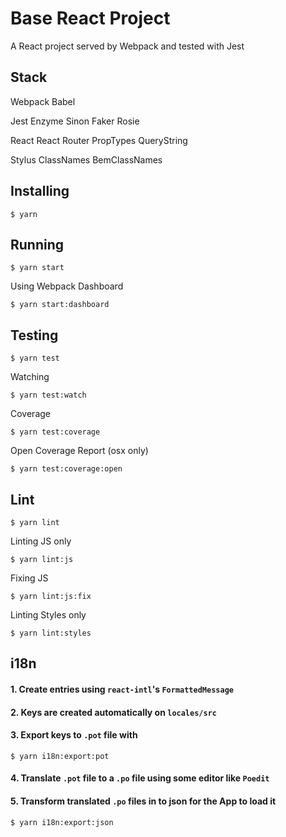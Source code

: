 # Base React Project #

A React project served by Webpack and tested with Jest

## Stack ##
Webpack
Babel

Jest
Enzyme
Sinon
Faker
Rosie

React
React Router
PropTypes
QueryString

Stylus
ClassNames
BemClassNames


## Installing ##

```
$ yarn
```

## Running ##

```
$ yarn start
```

Using Webpack Dashboard
```
$ yarn start:dashboard
```

## Testing ##

```
$ yarn test
```

Watching
```
$ yarn test:watch
```

Coverage
```
$ yarn test:coverage
```

Open Coverage Report (osx only)
```
$ yarn test:coverage:open
```

## Lint ##
```
$ yarn lint
```

Linting JS only
```
$ yarn lint:js
```

Fixing JS
```
$ yarn lint:js:fix
```

Linting Styles only
```
$ yarn lint:styles
```

## i18n ##

#### 1. Create entries using `react-intl`'s `FormattedMessage` ####

#### 2. Keys are created automatically on `locales/src` ####

#### 3. Export keys to `.pot` file with ####
```
$ yarn i18n:export:pot
```

#### 4. Translate `.pot` file to a `.po` file using some editor like `Poedit` ####

#### 5. Transform translated `.po` files in to json for the App to load it ####
```
$ yarn i18n:export:json
```

